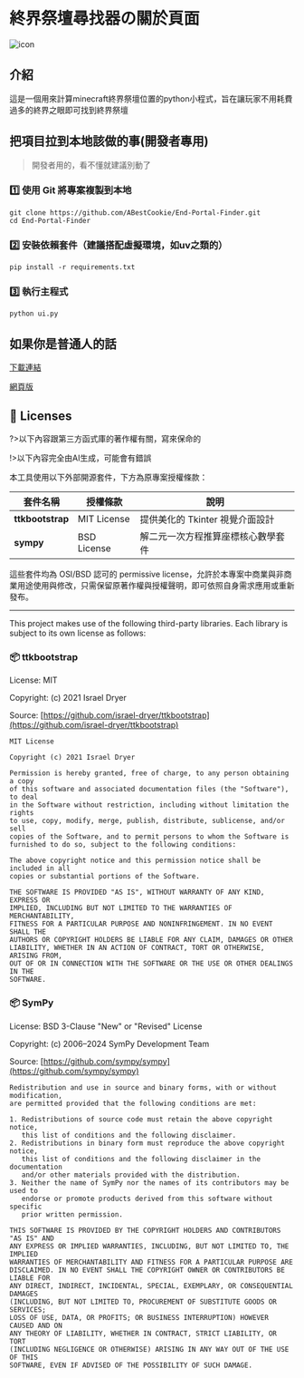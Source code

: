 # 終界祭壇尋找器の關於頁面



![icon](/help/img/未命名.png)

## 介紹

這是一個用來計算minecraft終界祭壇位置的python小程式，旨在讓玩家不用耗費過多的終界之眼即可找到終界祭壇

## 把項目拉到本地該做的事(開發者專用)
>開發者用的，看不懂就建議別動了

### 1️⃣ 使用 Git 將專案複製到本地

```
git clone https://github.com/ABestCookie/End-Portal-Finder.git
cd End-Portal-Finder
```

### 2️⃣ 安裝依賴套件（建議搭配虛擬環境，如uv之類的）

```
pip install -r requirements.txt
```

### 3️⃣ 執行主程式

```
python ui.py
```

## 如果你是普通人的話

[下載連結](https://github.com/ABestCookie/End-Portal-Finder/releases/download/v1.1.0/End-Portal-Finder.exe 'ignore')

[網頁版](/index.html 'ignore')

## 📜 Licenses
?>以下內容跟第三方函式庫的著作權有關，寫來保命的

!>以下內容完全由AI生成，可能會有錯誤

本工具使用以下外部開源套件，下方為原專案授權條款：

| 套件名稱       | 授權條款        | 說明 |
|----------------|-----------------|------|
| **ttkbootstrap** | MIT License | 提供美化的 Tkinter 視覺介面設計 |
| **sympy**       | BSD License | 解二元一次方程推算座標核心數學套件 |

這些套件均為 OSI/BSD 認可的 permissive license，允許於本專案中商業與非商業用途使用與修改，只需保留原著作權與授權聲明，即可依照自身需求應用或重新發布。

---

This project makes use of the following third-party libraries. Each library is subject to its own license as follows:

### 📦 ttkbootstrap

License: MIT

Copyright: (c) 2021 Israel Dryer

Source: [https://github.com/israel-dryer/ttkbootstrap](https://github.com/israel-dryer/ttkbootstrap)

```
MIT License

Copyright (c) 2021 Israel Dryer

Permission is hereby granted, free of charge, to any person obtaining a copy
of this software and associated documentation files (the "Software"), to deal
in the Software without restriction, including without limitation the rights
to use, copy, modify, merge, publish, distribute, sublicense, and/or sell
copies of the Software, and to permit persons to whom the Software is
furnished to do so, subject to the following conditions:

The above copyright notice and this permission notice shall be included in all
copies or substantial portions of the Software.

THE SOFTWARE IS PROVIDED "AS IS", WITHOUT WARRANTY OF ANY KIND, EXPRESS OR
IMPLIED, INCLUDING BUT NOT LIMITED TO THE WARRANTIES OF MERCHANTABILITY,
FITNESS FOR A PARTICULAR PURPOSE AND NONINFRINGEMENT. IN NO EVENT SHALL THE
AUTHORS OR COPYRIGHT HOLDERS BE LIABLE FOR ANY CLAIM, DAMAGES OR OTHER
LIABILITY, WHETHER IN AN ACTION OF CONTRACT, TORT OR OTHERWISE, ARISING FROM,
OUT OF OR IN CONNECTION WITH THE SOFTWARE OR THE USE OR OTHER DEALINGS IN THE
SOFTWARE.
```

### 📦 SymPy

License: BSD 3-Clause "New" or "Revised" License

Copyright: (c) 2006–2024 SymPy Development Team

Source: [https://github.com/sympy/sympy](https://github.com/sympy/sympy)

```
Redistribution and use in source and binary forms, with or without modification,
are permitted provided that the following conditions are met:

1. Redistributions of source code must retain the above copyright notice,
   this list of conditions and the following disclaimer.
2. Redistributions in binary form must reproduce the above copyright notice,
   this list of conditions and the following disclaimer in the documentation
   and/or other materials provided with the distribution.
3. Neither the name of SymPy nor the names of its contributors may be used to
   endorse or promote products derived from this software without specific
   prior written permission.

THIS SOFTWARE IS PROVIDED BY THE COPYRIGHT HOLDERS AND CONTRIBUTORS "AS IS" AND
ANY EXPRESS OR IMPLIED WARRANTIES, INCLUDING, BUT NOT LIMITED TO, THE IMPLIED
WARRANTIES OF MERCHANTABILITY AND FITNESS FOR A PARTICULAR PURPOSE ARE
DISCLAIMED. IN NO EVENT SHALL THE COPYRIGHT OWNER OR CONTRIBUTORS BE LIABLE FOR
ANY DIRECT, INDIRECT, INCIDENTAL, SPECIAL, EXEMPLARY, OR CONSEQUENTIAL DAMAGES
(INCLUDING, BUT NOT LIMITED TO, PROCUREMENT OF SUBSTITUTE GOODS OR SERVICES;
LOSS OF USE, DATA, OR PROFITS; OR BUSINESS INTERRUPTION) HOWEVER CAUSED AND ON
ANY THEORY OF LIABILITY, WHETHER IN CONTRACT, STRICT LIABILITY, OR TORT
(INCLUDING NEGLIGENCE OR OTHERWISE) ARISING IN ANY WAY OUT OF THE USE OF THIS
SOFTWARE, EVEN IF ADVISED OF THE POSSIBILITY OF SUCH DAMAGE.
```





